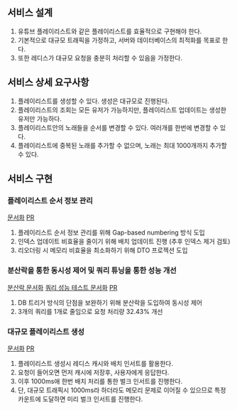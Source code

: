 ## 서비스 설계
1. 유튜브 플레이리스트와 같은 플레이리스트를 효율적으로 구현해야 한다.
2. 기본적으로 대규모 트래픽을 가정하고, 서버와 데이터베이스의 최적화를 목표로 한다.
3. 또한 레디스가 대규모 요청을 충분히 처리할 수 있음을 가정한다.

## 서비스 상세 요구사항
1. 플레이리스트를 생성할 수 있다. 생성은 대규모로 진행된다.
2. 플레이리스트의 조회는 모든 유저가 가능하지만, 플레이리스트 업데이트는 생성한 유저만 가능하다.
3. 플레이리스트안의 노래들을 순서를 변경할 수 있다. 여러개를 한번에 변경할 수 있다.
4. 플레이리스트에 중복된 노래를 추가할 수 없으며, 노래는 최대 1000개까지 추가할 수 있다.

## 서비스 구현

### 플레이리스트 순서 정보 관리

[문서화](https://jseungmin.notion.site/1f1e2fd91ae2808c8ba9d61abe8a7b27?pvs=4) [PR](https://github.com/Gseungmin/playlist/pull/4)

1. 플레이리스트 순서 정보 관리를 위해 Gap-based numbering 방식 도입
2. 인덱스 업데이트 비효율을 줄이기 위해 배치 업데이트 진행 (추후 인덱스 제거 검토)
3. 리오더링 시 메모리 비효율을 최소화하기 위해 DTO 프로젝션 도입

### 분산락을 통한 동시성 제어 및 쿼리 튜닝을 통한 성능 개선

[분산락 문서화](https://jseungmin.notion.site/1f3e2fd91ae28011bc48ccea953c5223?pvs=4) [쿼리 성능 테스트 문서화](https://jseungmin.notion.site/3-1-1f3e2fd91ae280508cbcf974c44d8dd0?pvs=4) [PR](https://github.com/Gseungmin/playlist/pull/5)

1. DB 트리거 방식의 단점을 보완하기 위해 분산락을 도입하여 동시성 제어
2. 3개의 쿼리를 1개로 줄임으로 요청 처리량 32.43% 개선

### 대규모 플레이리스트 생성

[문서화](https://jseungmin.notion.site/1f1e2fd91ae2808c8ba9d61abe8a7b27?pvs=4) [PR](https://github.com/Gseungmin/playlist/pull/3)

1. 플레이리스트 생성시 레디스 캐시와 배치 인서트를 활용한다.
2. 요청이 들어오면 먼저 캐시에 저장후, 사용자에게 응답한다.
3. 이후 1000ms애 한번 배치 처리를 통한 벌크 인서트를 진행한다.
4. 단, 대규모 트래픽시 1000ms라 하더라도 메모리 문제로 이어질 수 있으므로 특정 카운트에 도달하면 미리 벌크 인서트를 진행한다.

